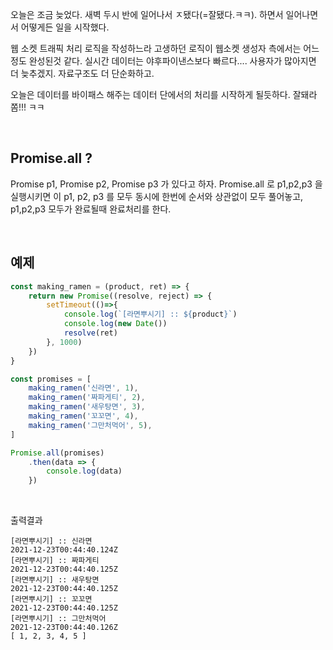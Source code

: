 오늘은 조금 늦었다. 새벽 두시 반에 일어나서 ㅈ됐다(=잘됐다.ㅋㅋ). 하면서 일어나면서 어떻게든 일을 시작했다. <br>

웹 소켓 트래픽 처리 로직을 작성하느라 고생하던 로직이 웹소켓 생성자 측에서는 어느정도 완성된것 같다. 실시간 데이터는 야후파이낸스보다 빠르다.... 사용자가 많아지면 더 늦추겠지. 자료구조도 더 단순화하고.<br>

오늘은 데이터를 바이패스 해주는 데이터 단에서의 처리를 시작하게 될듯하다. 잘돼라 쫌!!! ㅋㅋ<br>

<br>

## Promise.all ?

Promise p1, Promise p2, Promise p3 가 있다고 하자. Promise.all 로 p1,p2,p3 을 실행시키면 이 p1, p2, p3 를 모두 동시에 한번에 순서와 상관없이 모두 풀어놓고, p1,p2,p3 모두가 완료될때 완료처리를 한다. <br>

<br>

## 예제

```javascript
const making_ramen = (product, ret) => {
    return new Promise((resolve, reject) => {
        setTimeout(()=>{
            console.log(`[라면뿌시기] :: ${product}`)
            console.log(new Date())
            resolve(ret)
        }, 1000)
    })
}

const promises = [
    making_ramen('신라면', 1),
    making_ramen('짜파게티', 2),
    making_ramen('새우탕면', 3),
    making_ramen('꼬꼬면', 4),
    making_ramen('그만처먹어', 5),
]

Promise.all(promises)
    .then(data => {
        console.log(data)
    })
```

<br>

출력결과

```plain
[라면뿌시기] :: 신라면
2021-12-23T00:44:40.124Z
[라면뿌시기] :: 짜파게티
2021-12-23T00:44:40.125Z
[라면뿌시기] :: 새우탕면
2021-12-23T00:44:40.125Z
[라면뿌시기] :: 꼬꼬면
2021-12-23T00:44:40.125Z
[라면뿌시기] :: 그만처먹어
2021-12-23T00:44:40.126Z
[ 1, 2, 3, 4, 5 ]
```



